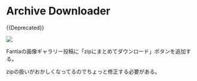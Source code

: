 # Archive Downloader

{{Deprecated}}

![](https://i.imgur.com/prQn59z.png)

Fantiaの画像ギャラリー投稿に「zipにまとめてダウンロード」ボタンを追加する。

zipの扱いがおかしくなってるのでちょっと修正する必要がある。
